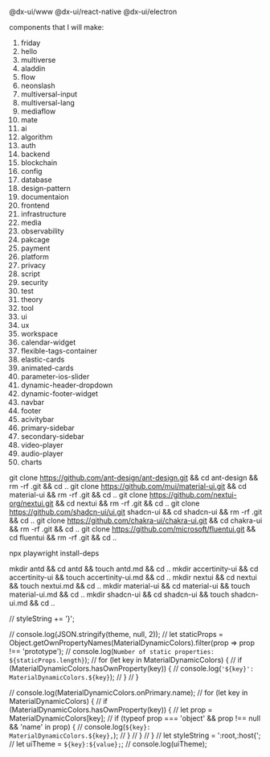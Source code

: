 @dx-ui/www
@dx-ui/react-native
@dx-ui/electron



components that I will make:
1. friday
2. hello
3. multiverse
4. aladdin
5. flow
6. neonslash
7. multiversal-input
8. multiversal-lang
9. mediaflow
10. mate
11. ai
12. algorithm
13. auth
14. backend
15. blockchain
16. config
17. database
18. design-pattern
19. documentaion
20. frontend
21. infrastructure
22. media
23. observability
24. pakcage
25. payment
26. platform
27. privacy
28. script
29. security
30. test
31. theory
32. tool
33. ui
34. ux
35. workspace
36. calendar-widget
37. flexible-tags-container
38. elastic-cards
39. animated-cards
40. parameter-ios-slider
41. dynamic-header-dropdown
42. dynamic-footer-widget
43. navbar
44. footer
45. acivitybar
46. primary-sidebar
47. secondary-sidebar
48. video-player
49. audio-player
50. charts












git clone https://github.com/ant-design/ant-design.git && cd ant-design && rm -rf .git && cd ..
git clone https://github.com/mui/material-ui.git && cd material-ui && rm -rf .git && cd ..
git clone https://github.com/nextui-org/nextui.git && cd nextui && rm -rf .git && cd ..
git clone https://github.com/shadcn-ui/ui.git shadcn-ui && cd shadcn-ui && rm -rf .git && cd ..
git clone https://github.com/chakra-ui/chakra-ui.git && cd chakra-ui  && rm -rf .git && cd ..
git clone https://github.com/microsoft/fluentui.git && cd fluentui  && rm -rf .git && cd ..

npx playwright install-deps

mkdir antd && cd antd && touch antd.md && cd ..
mkdir accertinity-ui && cd accertinity-ui && touch accertinity-ui.md && cd ..
mkdir nextui && cd nextui && touch nextui.md && cd ..
mkdir material-ui && cd material-ui && touch material-ui.md && cd ..
mkdir shadcn-ui && cd shadcn-ui && touch shadcn-ui.md && cd ..

// styleString += '}';

// console.log(JSON.stringify(theme, null, 2));
// let staticProps = Object.getOwnPropertyNames(MaterialDynamicColors).filter(prop => prop !== 'prototype');
// console.log(`Number of static properties: ${staticProps.length}`);
// for (let key in MaterialDynamicColors) {
//   if (MaterialDynamicColors.hasOwnProperty(key)) {
//       console.log(`'${key}': MaterialDynamicColors.${key}`);
//   }
// }

// console.log(MaterialDynamicColors.onPrimary.name);
// for (let key in MaterialDynamicColors) {
//   if (MaterialDynamicColors.hasOwnProperty(key)) {
//       let prop = MaterialDynamicColors[key];
//       if (typeof prop === 'object' && prop !== null && 'name' in prop) {
//           console.log(`${key}: MaterialDynamicColors.${key},`);
//       }
//   }
// }
// let styleString = ':root,:host{';
  // let uiTheme = `${key}:${value};`;
  // console.log(uiTheme);
